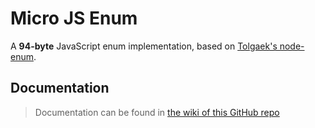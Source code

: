 Micro JS Enum
=============

A **94-byte** JavaScript enum implementation, based on <a href="https://github.com/tolgaek/node-enum" target="_blank">Tolgaek's node-enum</a>.

Documentation
-------------
> Documentation can be found in [the wiki of this GitHub repo](https://github.com/BlueHuskyStudios/Micro-JS-Enum/wiki)
